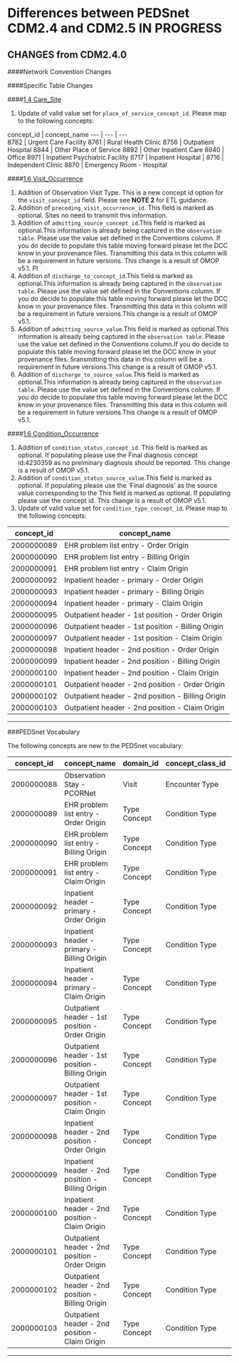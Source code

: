 # Differences between PEDSnet CDM2.4 and CDM2.5 ****IN PROGRESS****

## CHANGES from CDM2.4.0

####Network Convention Changes 

####Specific Table Changes

####[1.4 Care_Site](Pedsnet_CDM_ETL_Conventions.md#14-care_site)
1. Update of valid value set for `place_of_service_concept_id`. Please map to the following concepts:

concept_id |    concept_name 
--- | ---  | ---            
8782 | Urgent Care Facility
8761 | Rural Health Clinic
8756 | Outpatient Hospital 
 8844 | Other Place of Service
 8892 | Other Inpatient Care
8940 | Office
 8971 | Inpatient Psychiatric Facility
  8717 | Inpatient Hospital |
8716 | Independent Clinic
8870 | Emergency Room - Hospital


####[1.6 Visit_Occurrence](Pedsnet_CDM_ETL_Conventions.md#16-visit_occurrence)
1. Addition of Observation Visit Type. This is a new concept id option for the `visit_concept_id` field. Please see **NOTE 2** for ETL guidance. 
1. Addition of `preceding_visit_occurrence_id`. This field is marked as optional. Sites no need to transmit this information.
2. Addition of `admitting_source_concept_id`.This field is marked as optional.This information is already being captured in the `observation table`. Please use the value set defined in the Conventions column. If you do decide to populate this table moving forward please let the DCC know in your provenance files. Transmitting this data in this column will be a requirement in future versions. This change is a result of OMOP v5.1. Pl
3. Addition of `discharge_to_concept_id`.This field is marked as optional.This information is already being captured in the `observation table`. Please use the value set defined in the Conventions column. If you do decide to populate this table moving forward please let the DCC know in your provenance files. Transmitting this data in this column will be a requirement in future versions.This change is a result of OMOP v5.1.
4. Addition of `admitting_source_value`.This field is marked as optional.This information is already being captured in the `observation table`. Please use the value set defined in the Conventions column.If you do decide to populate this table moving forward please let the DCC know in your provenance files. 5ransmitting this data in this column will be a requirement in future versions.This change is a result of OMOP v5.1.
2. Addition of `discharge_to_source_value`.This field is marked as optional.This information is already being captured in the `observation table`. Please use the value set defined in the Conventions column. If you do decide to populate this table moving forward please let the DCC know in your provenance files. Transmitting this data in this column will be a requirement in future versions.This change is a result of OMOP v5.1.

####[1.6 Condition_Occurrence](Pedsnet_CDM_ETL_Conventions.md#17-condition_occurrence)
1. Addition of `condition_status_concept_id`. This field is marked as optional. If populating please use the Final diagnosis concept id:4230359 as no prelminary diagnosis should be reported. This change is a result of OMOP v5.1.
2. Addition of `condition_status_source_value`.This field is marked as optional. If populating please use the 'Final diagnosis' as the source value corresponding to the This field is marked as optional. If populating please use the concept id. This change is a result of OMOP v5.1.
3. Update of valid value set for `condition_type_concept_id`. Please map to the following concepts:
 
 concept_id |                   concept_name                    
------------|---------------------------------------------------
 2000000089 | EHR problem list entry - Order Origin
 2000000090 | EHR problem list entry - Billing Origin
 2000000091 | EHR problem list entry - Claim Origin
 2000000092 | Inpatient header - primary - Order Origin
 2000000093 | Inpatient header - primary - Billing Origin
 2000000094 | Inpatient header - primary - Claim Origin
 2000000095 | Outpatient header - 1st position - Order Origin
 2000000096 | Outpatient header - 1st position - Billing Origin
 2000000097 | Outpatient header - 1st position - Claim Origin
 2000000098 | Inpatient header - 2nd position - Order Origin
 2000000099 | Inpatient header - 2nd position - Billing Origin
 2000000100 | Inpatient header - 2nd position - Claim Origin
 2000000101 | Outpatient header - 2nd position - Order Origin
 2000000102 | Outpatient header - 2nd position - Billing Origin
 2000000103 | Outpatient header - 2nd position - Claim Origin

***

###PEDSnet Vocabulary

The following concepts are new to the PEDSnet vocabulary:

 concept_id |                 concept_name                 |   domain_id    | concept_class_id | vocabulary_id 
------------|----------------------------------------------|----------------|------------------|---------------
  2000000088 | Observation Stay - PCORNet                        | Visit        | Encounter Type   | PEDSnet
 2000000089 | EHR problem list entry - Order Origin             | Type Concept | Condition Type   | PEDSnet
 2000000090 | EHR problem list entry - Billing Origin           | Type Concept | Condition Type   | PEDSnet
 2000000091 | EHR problem list entry - Claim Origin             | Type Concept | Condition Type   | PEDSnet
 2000000092 | Inpatient header - primary - Order Origin         | Type Concept | Condition Type   | PEDSnet
 2000000093 | Inpatient header - primary - Billing Origin       | Type Concept | Condition Type   | PEDSnet
 2000000094 | Inpatient header - primary - Claim Origin         | Type Concept | Condition Type   | PEDSnet
 2000000095 | Outpatient header - 1st position - Order Origin   | Type Concept | Condition Type   | PEDSnet
 2000000096 | Outpatient header - 1st position - Billing Origin | Type Concept | Condition Type   | PEDSnet
 2000000097 | Outpatient header - 1st position - Claim Origin   | Type Concept | Condition Type   | PEDSnet
 2000000098 | Inpatient header - 2nd position - Order Origin    | Type Concept | Condition Type   | PEDSnet
 2000000099 | Inpatient header - 2nd position - Billing Origin  | Type Concept | Condition Type   | PEDSnet
 2000000100 | Inpatient header - 2nd position - Claim Origin    | Type Concept | Condition Type   | PEDSnet
 2000000101 | Outpatient header - 2nd position - Order Origin   | Type Concept | Condition Type   | PEDSnet
 2000000102 | Outpatient header - 2nd position - Billing Origin | Type Concept | Condition Type   | PEDSnet
 2000000103 | Outpatient header - 2nd position - Claim Origin   | Type Concept | Condition Type   | PEDSnet
***
